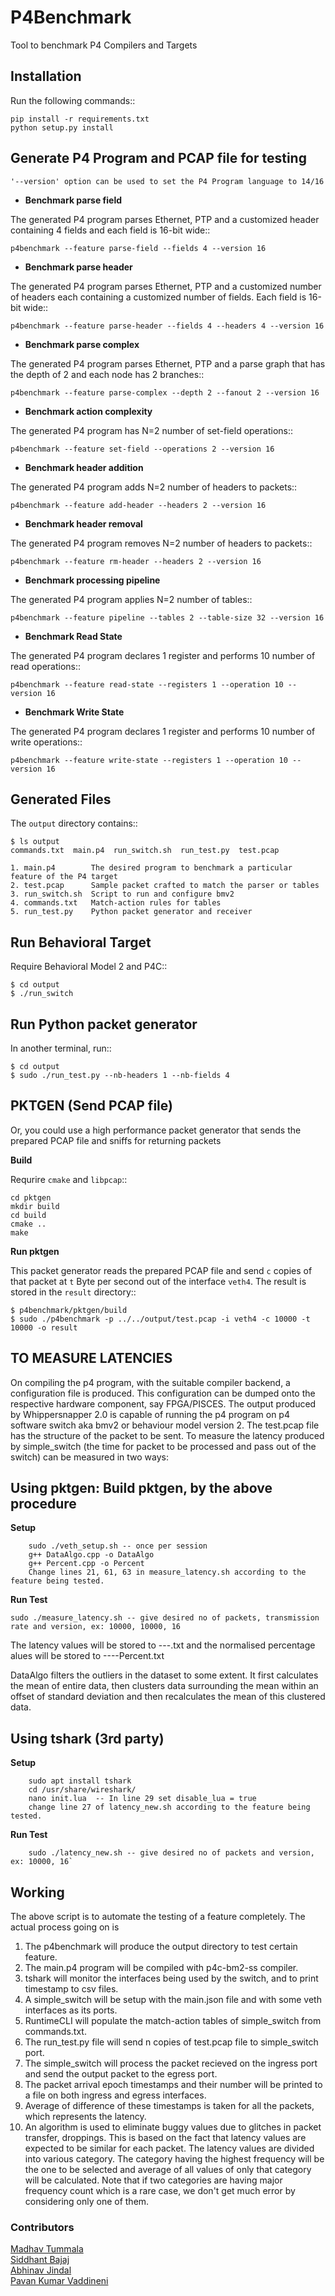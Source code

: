 P4Benchmark
=============

Tool to benchmark P4 Compilers and Targets

Installation
------------

Run the following commands::

    pip install -r requirements.txt
    python setup.py install

Generate P4 Program and PCAP file for testing
---------------------------------------------

``'--version' option can be used to set the P4 Program language to 14/16``


* **Benchmark parse field**

The generated P4 program parses Ethernet,
PTP and a customized header containing 4 fields and each field is 16-bit wide::

    p4benchmark --feature parse-field --fields 4 --version 16

* **Benchmark parse header**

The generated P4 program parses Ethernet, PTP and
a customized number of headers each containing a customized number of fields.
Each field is 16-bit wide::

    p4benchmark --feature parse-header --fields 4 --headers 4 --version 16

* **Benchmark parse complex**

The generated P4 program parses Ethernet, PTP and
a parse graph that has the depth of 2 and each node has 2 branches::

    p4benchmark --feature parse-complex --depth 2 --fanout 2 --version 16

* **Benchmark action complexity**

The generated P4 program has N=2 number of set-field operations::

    p4benchmark --feature set-field --operations 2 --version 16

* **Benchmark header addition**

The generated P4 program adds N=2 number of headers to packets::

    p4benchmark --feature add-header --headers 2 --version 16

* **Benchmark header removal**

The generated P4 program removes N=2 number of headers to packets::

    p4benchmark --feature rm-header --headers 2 --version 16

* **Benchmark processing pipeline**

The generated P4 program applies N=2 number of tables::

    p4benchmark --feature pipeline --tables 2 --table-size 32 --version 16

* **Benchmark Read State**

The generated P4 program declares 1 register and performs 10 number of read operations::

    p4benchmark --feature read-state --registers 1 --operation 10 --version 16

* **Benchmark Write State**

The generated P4 program declares 1 register and performs 10 number of write operations::

    p4benchmark --feature write-state --registers 1 --operation 10 --version 16

Generated Files
---------------

The `output` directory contains::

    $ ls output
    commands.txt  main.p4  run_switch.sh  run_test.py  test.pcap

    1. main.p4        The desired program to benchmark a particular feature of the P4 target
    2. test.pcap      Sample packet crafted to match the parser or tables
    3. run_switch.sh  Script to run and configure bmv2
    4. commands.txt   Match-action rules for tables
    5. run_test.py    Python packet generator and receiver


Run Behavioral Target
---------------------
Require Behavioral Model 2 and P4C::

    $ cd output
    $ ./run_switch

Run Python packet generator
---------------------------

In another terminal, run::

    $ cd output
    $ sudo ./run_test.py --nb-headers 1 --nb-fields 4

PKTGEN (Send PCAP file)
-----------------------

Or, you could use a high performance packet generator that sends the prepared
PCAP file and sniffs for returning packets

**Build**

Requrire `cmake` and `libpcap`::

    cd pktgen
    mkdir build
    cd build
    cmake ..
    make

**Run pktgen**

This packet generator reads the prepared PCAP file and send `c` copies of that
packet at `t` Byte per second out of the interface `veth4`. The result is stored
in the `result` directory::

    $ p4benchmark/pktgen/build
    $ sudo ./p4benchmark -p ../../output/test.pcap -i veth4 -c 10000 -t 10000 -o result

TO MEASURE LATENCIES
--------------------

On compiling the p4 program, with the suitable compiler backend, a configuration file is produced. This configuration can be dumped onto the respective hardware component, say FPGA/PISCES. 
The output produced by Whippersnapper 2.0 is capable of running the p4 program on p4 software switch aka bmv2 or behaviour model version 2.
The test.pcap file has the structure of the packet to be sent.
To measure the latency produced by simple_switch (the time for packet to be processed and pass out of the switch) can be measured in two ways:

## Using pktgen: Build pktgen, by the above procedure

**Setup**
```
	sudo ./veth_setup.sh -- once per session
	g++ DataAlgo.cpp -o DataAlgo
	g++ Percent.cpp -o Percent
	Change lines 21, 61, 63 in measure_latency.sh according to the feature being tested.
```

**Run Test**
```	
sudo ./measure_latency.sh -- give desired no of packets, transmission rate and version, ex: 10000, 10000, 16
```

The latency values will be stored to <feature>-<version>-<packets>-<rate>.txt and the normalised percentage alues will be stored to <feature>-<version>-<packets>-<rate>-Percent.txt

DataAlgo filters the outliers in the dataset to some extent. It first calculates the mean of entire data, then clusters data surrounding the mean within an offset of standard deviation and then recalculates the mean of this clustered data. 

## Using tshark (3rd party)

**Setup**
```
	sudo apt install tshark
	cd /usr/share/wireshark/
	nano init.lua  -- In line 29 set disable_lua = true
	change line 27 of latency_new.sh according to the feature being tested.
```
**Run Test**
```
	sudo ./latency_new.sh -- give desired no of packets and version, ex: 10000, 16`
```

## Working
The above script is to automate the testing of a feature completely. The actual process going on is
1. The p4benchmark will produce the output directory to test certain feature.
2. The main.p4 program will be compiled with p4c-bm2-ss compiler.
3. tshark will monitor the interfaces being used by the switch, and to print timestamp to csv files.
4. A simple_switch will be setup with the main.json file and with some veth interfaces as its ports.
5. RuntimeCLI will populate the match-action tables of simple_switch from commands.txt.
6. The run_test.py file will send n copies of test.pcap file to simple_switch port.
7. The simple_switch will process the packet recieved on the ingress port and send the output packet to the egress port.
8. The packet arrival epoch timestamps and their number will be printed to a file on both ingress and egress interfaces.
9. Average of difference of these timestamps is taken for all the packets, which represents the latency.
10. An algorithm is used to eliminate buggy values due to glitches in packet transfer, droppings. This is based on the fact that latency values are expected to be similar for each packet. The latency values are divided into various category. The category having the highest frequency will be the one to be selected and average of all values of only that category will be calculated. Note that if two categories are having major frequency count which is a rare case, we don't get much error by considering only one of them.

### Contributors

[Madhav Tummala](https://github.com/MadhavChoudhary)<br />
[Siddhant Bajaj](https://github.com/siddhantbajaj1)<br />
[Abhinav Jindal](https://github.com/AbhinavJindl)<br />
[Pavan Kumar Vaddineni](https://github.com/VaddineniPavankumar)<br />
